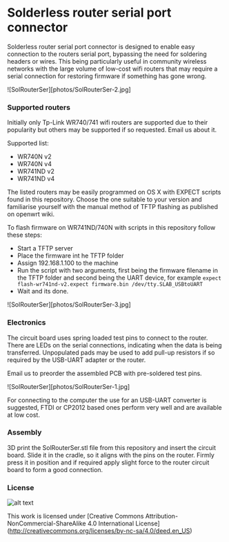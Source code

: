 Solderless router serial port connector
============
Solderless router serial port connector is designed to enable easy connection to the routers serial port, bypassing the need for soldering headers or wires. This being particularly useful in community wireless networks with the large volume of low-cost wifi routers that may require a serial connection for restoring firmware if something has gone wrong.

![SolRouterSer][photos/SolRouterSer-2.jpg]


### Supported routers
Initially only Tp-Link WR740/741 wifi routers are supported due to their popularity but others may be supported if so requested. Email us about it.

Supported list:
 * WR740N v2
 * WR740N v4
 * WR741ND v2
 * WR741ND v4
 
The listed routers may be easily programmed on OS X with EXPECT scripts found in this repository. Choose the one suitable to your version and familiarise yourself with the manual method of TFTP flashing as published on openwrt wiki.

To flash firmware on WR741ND/740N with scripts in this repository follow these steps:
 * Start a TFTP server
 * Place the firmware int he TFTP folder
 * Assign 192.168.1.100 to the machine
 * Run the script with two arguments, first being the firmware filename in the TFTP folder and second being the UART device, for example `expect flash-wr741nd-v2.expect firmware.bin /dev/tty.SLAB_USBtoUART`
 * Wait and its done.
 
 ![SolRouterSer][photos/SolRouterSer-3.jpg]
 
### Electronics
The circuit board uses spring loaded test pins to connect to the router. There are LEDs on the serial connections, indicating when the data is being transferred. Unpopulated pads may be used to add pull-up resistors if so required by the USB-UART adapter or the router. 

Email us to preorder the assembled PCB with pre-soldered test pins. 

![SolRouterSer][photos/SolRouterSer-1.jpg]

For connecting to the computer the use for an USB-UART converter is suggested, FTDI or CP2012 based ones perform very well and are available at low cost.

### Assembly
3D print the SolRouterSer.stl file from this repository and insert the circuit board. Slide it in the cradle, so it aligns with the pins on the router. Firmly press it in position and if required apply slight force to the router circuit board to form a good connection.

### License
![alt text](http://i.creativecommons.org/l/by-nc-sa/4.0/88x31.png "CC-NC-SA")

This work is licensed under [Creative Commons Attribution-NonCommercial-ShareAlike 4.0 International License] (http://creativecommons.org/licenses/by-nc-sa/4.0/deed.en_US)